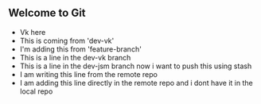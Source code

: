 ## Welcome to Git

- Vk here
- This is coming from 'dev-vk'
- I'm adding this from 'feature-branch'
- This is a line in the dev-vk branch
- This is a line in the dev-jsm branch now i want to push this using stash
- I am writing this line from the remote repo
- I am adding this line directly in the remote repo and i dont have it in the local repo 
